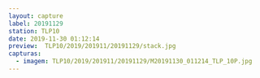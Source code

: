 ```yaml
---
layout: capture
label: 20191129
station: TLP10
date: 2019-11-30 01:12:14
preview:  TLP10/2019/201911/20191129/stack.jpg
capturas:
  - imagem: TLP10/2019/201911/20191129/M20191130_011214_TLP_10P.jpg
---
```

